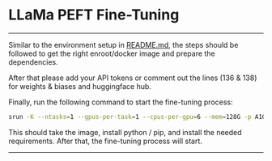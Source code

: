 # LLaMa PEFT Fine-Tuning

---

Similar to the environment setup in [README.md](..%2FAxolotl%2FREADME.md), the steps should be followed to get the right enroot/docker image and prepare the dependencies.

After that please add your API tokens or comment out the lines (136 & 138) for weights & biases and huggingface hub. 

Finally, run the following command to start the fine-tuning process:

```bash
srun -K --ntasks=1 --gpus-per-task=1 --cpus-per-gpu=6 --mem=128G -p A100-80GB --container-mounts=/netscratch/$USER:/netscratch/$USER,/home/$USER:/home/$USER,/ds:/ds:ro,`pwd`:`pwd`   --container-image=/netscratch/$USER/nvidia_cuda_11_8_ubuntu22_04_devlev.sqsh  --container-workdir=`pwd`   --export="NCCL_SOCKET_IFNAME=bond,NCCL_IB_HCA=mlx5" ./amr_setup.sh
```

This should take the image, install python / pip, and install the needed requirements. After that, the fine-tuning process will start.

---

